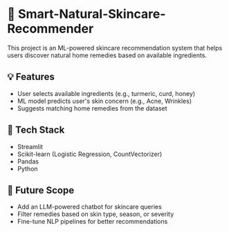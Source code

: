 # 🌿 Smart-Natural-Skincare-Recommender

This project is an ML-powered skincare recommendation system that helps users discover natural home remedies based on available ingredients.

## 💡 Features
- User selects available ingredients (e.g., turmeric, curd, honey)
- ML model predicts user's skin concern (e.g., Acne, Wrinkles)
- Suggests matching home remedies from the dataset

## 🔧 Tech Stack
- Streamlit
- Scikit-learn (Logistic Regression, CountVectorizer)
- Pandas
- Python

## 🚀 Future Scope
- Add an LLM-powered chatbot for skincare queries
- Filter remedies based on skin type, season, or severity
- Fine-tune NLP pipelines for better recommendations
